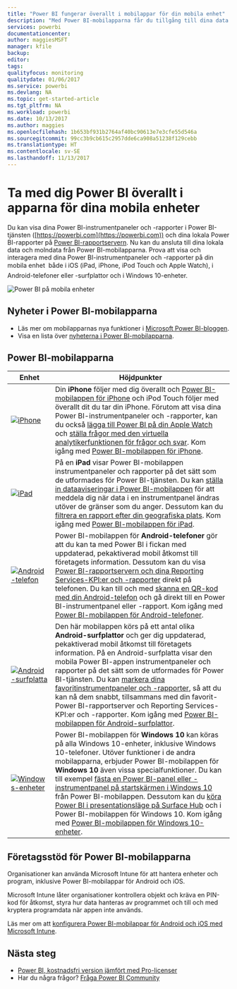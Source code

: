 ```yaml
---
title: "Power BI fungerar överallt i mobilappar för din mobila enhet"
description: "Med Power BI-mobilapparna får du tillgång till dina data både lokalt och i molnet. Visa Power BI-instrumentpaneler och -rapporter på din mobila enhet."
services: powerbi
documentationcenter: 
author: maggiesMSFT
manager: kfile
backup: 
editor: 
tags: 
qualityfocus: monitoring
qualitydate: 01/06/2017
ms.service: powerbi
ms.devlang: NA
ms.topic: get-started-article
ms.tgt_pltfrm: NA
ms.workload: powerbi
ms.date: 10/13/2017
ms.author: maggies
ms.openlocfilehash: 1b653bf931b2764af40bc90613e7e3cfe55d546a
ms.sourcegitcommit: 99cc3b9cb615c2957dde6ca908a51238f129cebb
ms.translationtype: HT
ms.contentlocale: sv-SE
ms.lasthandoff: 11/13/2017
---
```

# <a name="take-power-bi-anywhere-in-mobile-apps-for-your-mobile-device"></a>Ta med dig Power BI överallt i apparna för dina mobila enheter
Du kan visa dina Power BI-instrumentpaneler och -rapporter i Power BI-tjänsten ([https://powerbi.com](https://powerbi.com)) och dina lokala Power BI-rapporter på [Power BI-rapportservern](report-server/get-started.md). Nu kan du ansluta till dina lokala data och molndata från Power BI-mobilapparna. Prova att visa och interagera med dina Power BI-instrumentpaneler och -rapporter på din mobila enhet &#151; både i iOS (iPad, iPhone, iPod Touch och Apple Watch), i Android-telefoner eller -surfplattor och i Windows 10-enheter.

![Power BI på mobila enheter](media/mobile-apps-for-mobile-devices/power-bi-mobile-apps-all-up.png)

## <a name="see-whats-new-in-the-power-bi-mobile-apps"></a>Nyheter i Power BI-mobilapparna
* Läs mer om mobilapparnas nya funktioner i [Microsoft Power BI-bloggen](https://powerbi.microsoft.com/blog/tag/mobile/).
* Visa en lista över [nyheterna i Power BI-mobilapparna](mobile-whats-new-in-the-mobile-apps.md).

## <a name="the-power-bi-mobile-apps"></a>Power BI-mobilapparna
| **Enhet** | **Höjdpunkter** |
| --- | --- |
| [![iPhone](media/mobile-apps-for-mobile-devices/iphone-logo-50-px.png)](mobile-ipad-app-get-started.md) |Din **iPhone** följer med dig överallt och [Power BI-mobilappen för iPhone](mobile-ipad-app-get-started.md) och iPod Touch följer med överallt dit du tar din iPhone. Förutom att visa dina Power BI-instrumentpaneler och -rapporter, kan du också [lägga till Power BI på din Apple Watch](mobile-apple-watch.md) och [ställa frågor med den virtuella analytikerfunktionen för frågor och svar](mobile-apps-ios-qna.md). Kom igång med [Power BI-mobilappen för iPhone](mobile-iphone-app-get-started.md). |
| [![iPad](media/mobile-apps-for-mobile-devices/ipad-logo-50-px.png)](mobile-ipad-app-get-started.md) |På en **iPad** visar Power BI-mobilappen instrumentpaneler och rapporter på det sätt som de utformades för Power BI-tjänsten. Du kan [ställa in dataaviseringar i Power BI-mobilappen](mobile-set-data-alerts-in-the-mobile-apps.md) för att meddela dig när data i en instrumentpanel ändras utöver de gränser som du anger. Dessutom kan du [filtrera en rapport efter din geografiska plats](mobile-apps-geographic-filtering.md). Kom igång med [Power BI-mobilappen för iPad](mobile-ipad-app-get-started.md). |
| [![Android-telefon](media/mobile-apps-for-mobile-devices/android-phone-logo-50-px.png)](mobile-android-app-get-started.md) |Power BI-mobilappen för **Android-telefoner** gör att du kan ta med Power BI i fickan med uppdaterad, pekaktiverad mobil åtkomst till företagets information.  Dessutom kan du visa [Power BI-rapportservern och dina Reporting Services-KPI:er och -rapporter](mobile-app-ssrs-kpis-mobile-on-premises-reports.md) direkt på telefonen. Du kan till och med [skanna en QR-kod med din Android-telefon](mobile-apps-qr-code.md) och gå direkt till en Power BI-instrumentpanel eller -rapport. Kom igång med [Power BI-mobilappen för Android-telefoner](mobile-android-app-get-started.md). |
| [![Android-surfplatta](media/mobile-apps-for-mobile-devices/android-tablet-logo-50-px.png)](mobile-android-tablet-app-get-started.md) |Den här mobilappen körs på ett antal olika **Android-surfplattor** och ger dig uppdaterad, pekaktiverad mobil åtkomst till företagets information. På en Android-surfplatta visar den mobila Power BI-appen instrumentpaneler och rapporter på det sätt som de utformades för Power BI-tjänsten. Du kan [markera dina favoritinstrumentpaneler och -rapporter](mobile-apps-favorites.md), så att du kan nå dem snabbt, tillsammans med din favorit-Power BI-rapportserver och Reporting Services-KPI:er och -rapporter. Kom igång med [ Power BI-mobilappen för Android-surfplattor](mobile-android-tablet-app-get-started.md). |
| [![Windows-enheter](media/mobile-apps-for-mobile-devices/win-10-logo-50-px.png)](desktop-getting-started.md) |Power BI-mobilappen för **Windows 10** kan köras på alla Windows 10-enheter, inklusive Windows 10-telefoner. Utöver funktioner i de andra mobilapparna, erbjuder Power BI-mobilappen för **Windows 10** även vissa specialfunktioner. Du kan till exempel [fästa en Power BI-panel eller -instrumentpanel på startskärmen i Windows 10](mobile-pin-dashboard-start-screen-windows-10-phone-app.md) från Power BI-mobilappen. Dessutom kan du [köra Power BI i presentationsläge på Surface Hub](mobile-windows-10-app-presentation-mode.md) och i Power BI-mobilappen för Windows 10. Kom igång med [Power BI-mobilappen för Windows 10-enheter](mobile-windows-10-phone-app-get-started.md). |

## <a name="enterprise-support-for-the-power-bi-mobile-apps"></a>Företagsstöd för Power BI-mobilapparna
Organisationer kan använda Microsoft Intune för att hantera enheter och program, inklusive Power BI-mobilappar för Android och iOS.

Microsoft Intune låter organisationer kontrollera objekt och kräva en PIN-kod för åtkomst, styra hur data hanteras av programmet och till och med kryptera programdata när appen inte används.

Läs mer om att [konfigurera Power BI-mobilappar för Android och iOS med Microsoft Intune](service-admin-mobile-intune.md). 

## <a name="next-steps"></a>Nästa steg
* [Power BI, kostnadsfri version jämfört med Pro-licenser](service-free-vs-pro.md)
* Har du några frågor? [Fråga Power BI Community](http://community.powerbi.com/)

